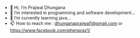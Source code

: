 - 👋 Hi, I’m Prajwal Dhungana
- 👀 I’m interested in programming and software development...
- 🌱 I’m currently learning java...
- 📫 How to reach me : dhunganaprajwal1@gmail.com or https://www.facebook.com/phenpraz1/ 

<!---
prajwl-dh/prajwl-dh is a ✨ special ✨ repository because its `README.md` (this file) appears on your GitHub profile.
You can click the Preview link to take a look at your changes.
--->

